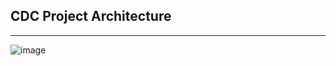 ## CDC Project Architecture

---
![image](https://github.com/hyunwoopark0/CDC_project/assets/144861873/6badd380-9e85-49aa-962b-2810868af253)
